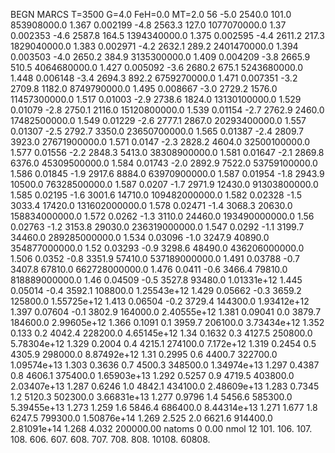 BEGN
MARCS T=3500 G=4.0 FeH=0.0 MT=2.0
                  56
-5.0 2540.0 101.0 853908000.0 1.367 0.002199 
-4.8 2563.3 127.0 1077070000.0 1.37 0.002353 
-4.6 2587.8 164.5 1394340000.0 1.375 0.002595 
-4.4 2611.2 217.3 1829040000.0 1.383 0.002971 
-4.2 2632.1 289.2 2401470000.0 1.394 0.003503 
-4.0 2650.2 384.9 3135300000.0 1.409 0.004209 
-3.8 2665.9 510.5 4064680000.0 1.427 0.005092 
-3.6 2680.2 675.1 5243680000.0 1.448 0.006148 
-3.4 2694.3 892.2 6759270000.0 1.471 0.007351 
-3.2 2709.8 1182.0 8749790000.0 1.495 0.008667 
-3.0 2729.2 1576.0 11457300000.0 1.517 0.01003 
-2.9 2738.6 1824.0 13130100000.0 1.529 0.01079 
-2.8 2750.1 2116.0 15120800000.0 1.539 0.01154 
-2.7 2762.9 2460.0 17482500000.0 1.549 0.01229 
-2.6 2777.1 2867.0 20293400000.0 1.557 0.01307 
-2.5 2792.7 3350.0 23650700000.0 1.565 0.01387 
-2.4 2809.7 3923.0 27671900000.0 1.571 0.0147 
-2.3 2828.2 4604.0 32500100000.0 1.577 0.01556 
-2.2 2848.3 5413.0 38308900000.0 1.581 0.01647 
-2.1 2869.8 6376.0 45309500000.0 1.584 0.01743 
-2.0 2892.9 7522.0 53759100000.0 1.586 0.01845 
-1.9 2917.6 8884.0 63970900000.0 1.587 0.01954 
-1.8 2943.9 10500.0 76328500000.0 1.587 0.0207 
-1.7 2971.9 12430.0 91303800000.0 1.585 0.02195 
-1.6 3001.6 14710.0 109482000000.0 1.582 0.02328 
-1.5 3033.4 17420.0 131602000000.0 1.578 0.02471 
-1.4 3068.3 20630.0 158834000000.0 1.572 0.0262 
-1.3 3110.0 24460.0 193490000000.0 1.56 0.02763 
-1.2 3153.8 29030.0 236319000000.0 1.547 0.0292 
-1.1 3199.7 34460.0 289285000000.0 1.534 0.03096 
-1.0 3247.9 40890.0 354877000000.0 1.52 0.03293 
-0.9 3298.6 48490.0 436206000000.0 1.506 0.0352 
-0.8 3351.9 57410.0 537189000000.0 1.491 0.03788 
-0.7 3407.8 67810.0 662728000000.0 1.476 0.0411 
-0.6 3466.4 79810.0 818889000000.0 1.46 0.04509 
-0.5 3527.8 93480.0 1.01331e+12 1.445 0.05014 
-0.4 3592.1 108800.0 1.25543e+12 1.429 0.05662 
-0.3 3659.2 125800.0 1.55725e+12 1.413 0.06504 
-0.2 3729.4 144300.0 1.93412e+12 1.397 0.07604 
-0.1 3802.9 164000.0 2.40555e+12 1.381 0.09041 
0.0 3879.7 184600.0 2.99605e+12 1.366 0.1091 
0.1 3959.7 206100.0 3.73434e+12 1.352 0.133 
0.2 4042.4 228200.0 4.65145e+12 1.34 0.1632 
0.3 4127.5 250800.0 5.78304e+12 1.329 0.2004 
0.4 4215.1 274100.0 7.172e+12 1.319 0.2454 
0.5 4305.9 298000.0 8.87492e+12 1.31 0.2995 
0.6 4400.7 322700.0 1.09574e+13 1.303 0.3636 
0.7 4500.3 348500.0 1.34974e+13 1.297 0.4387 
0.8 4606.1 375400.0 1.65903e+13 1.292 0.5257 
0.9 4719.5 403800.0 2.03407e+13 1.287 0.6246 
1.0 4842.1 434100.0 2.48609e+13 1.283 0.7345 
1.2 5120.3 502300.0 3.66831e+13 1.277 0.9796 
1.4 5456.6 585300.0 5.39455e+13 1.273 1.259 
1.6 5846.4 686400.0 8.44314e+13 1.271 1.677 
1.8 6247.5 799300.0 1.50876e+14 1.269 2.525 
2.0 6621.6 914400.0 2.81091e+14 1.268 4.032 
200000.00
natoms              0      0.00
nmol          12
          101.         106.       107.      108.         606.        607.        608.
          707.         708.       808.    10108.       60808.
